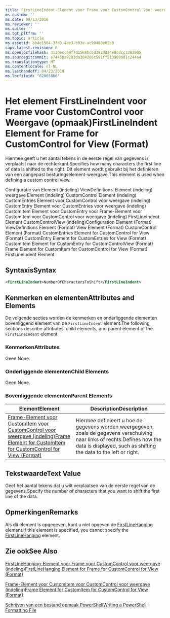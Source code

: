 ```yaml
---
title: FirstLineIndent-Element voor Frame voor CustomControl voor weergave (indeling) | Microsoft Docs
ms.custom: ''
ms.date: 09/13/2016
ms.reviewer: ''
ms.suite: ''
ms.tgt_pltfrm: ''
ms.topic: article
ms.assetid: bb4e1564-3fd3-4be3-b93e-ac90480e05c0
caps.latest.revision: 6
ms.openlocfilehash: 3130ecc69f7d1568bcbd392dd24e8cdcc3382905
ms.sourcegitcommit: e7445ba8203da304286c591ff513900ad1c244a4
ms.translationtype: MT
ms.contentlocale: nl-NL
ms.lasthandoff: 04/23/2019
ms.locfileid: "62065866"
---
```

# <a name="firstlineindent-element-for-frame-for-customcontrol-for-view-format"></a><span data-ttu-id="b6a89-102">Het element FirstLineIndent voor Frame voor CustomControl voor Weergave (opmaak)</span><span class="sxs-lookup"><span data-stu-id="b6a89-102">FirstLineIndent Element for Frame for CustomControl for View (Format)</span></span>

<span data-ttu-id="b6a89-103">Hiermee geeft u het aantal tekens in de eerste regel van gegevens is verplaatst naar de rechterkant.</span><span class="sxs-lookup"><span data-stu-id="b6a89-103">Specifies how many characters the first line of data is shifted to the right.</span></span> <span data-ttu-id="b6a89-104">Dit element wordt gebruikt bij het definiëren van een aangepast besturingselement-weergave.</span><span class="sxs-lookup"><span data-stu-id="b6a89-104">This element is used when defining a custom control view.</span></span>

<span data-ttu-id="b6a89-105">Configuratie van Element (indeling) ViewDefinitions-Element (indeling) weergave Element (indeling) CustomControl Element (indeling) CustomEntries Element voor CustomControl voor weergave (indeling) CustomEntry Element voor CustomEntries voor weergave (indeling) CustomItem Element voor CustomEntry voor Frame-Element voor CustomItem voor CustomControl voor weergave (indeling) FirstLineIndent Element CustomControlView (indeling)</span><span class="sxs-lookup"><span data-stu-id="b6a89-105">Configuration Element (Format) ViewDefinitions Element (Format) View Element (Format) CustomControl Element (Format) CustomEntries Element for CustomControl for View (Format) CustomEntry Element for CustomEntries for View (Format) CustomItem Element for CustomEntry for CustomControlView (Format) Frame Element for CustomItem for CustomControl for View (Format) FirstLineIndent Element</span></span>

## <a name="syntax"></a><span data-ttu-id="b6a89-106">Syntaxis</span><span class="sxs-lookup"><span data-stu-id="b6a89-106">Syntax</span></span>

```xml
<FirstLineIndent>NumberOfCharactersToShift</FirstLineIndent>
```

## <a name="attributes-and-elements"></a><span data-ttu-id="b6a89-107">Kenmerken en elementen</span><span class="sxs-lookup"><span data-stu-id="b6a89-107">Attributes and Elements</span></span>

<span data-ttu-id="b6a89-108">De volgende secties worden de kenmerken en onderliggende elementen bovenliggend element van de `FirstLineIndent` element.</span><span class="sxs-lookup"><span data-stu-id="b6a89-108">The following sections describe attributes, child elements, and parent element of the `FirstLineIndent` element.</span></span>

### <a name="attributes"></a><span data-ttu-id="b6a89-109">Kenmerken</span><span class="sxs-lookup"><span data-stu-id="b6a89-109">Attributes</span></span>

<span data-ttu-id="b6a89-110">Geen.</span><span class="sxs-lookup"><span data-stu-id="b6a89-110">None.</span></span>

### <a name="child-elements"></a><span data-ttu-id="b6a89-111">Onderliggende elementen</span><span class="sxs-lookup"><span data-stu-id="b6a89-111">Child Elements</span></span>

<span data-ttu-id="b6a89-112">Geen.</span><span class="sxs-lookup"><span data-stu-id="b6a89-112">None.</span></span>

### <a name="parent-elements"></a><span data-ttu-id="b6a89-113">Bovenliggende elementen</span><span class="sxs-lookup"><span data-stu-id="b6a89-113">Parent Elements</span></span>

|<span data-ttu-id="b6a89-114">Element</span><span class="sxs-lookup"><span data-stu-id="b6a89-114">Element</span></span>|<span data-ttu-id="b6a89-115">Description</span><span class="sxs-lookup"><span data-stu-id="b6a89-115">Description</span></span>|
|-------------|-----------------|
|[<span data-ttu-id="b6a89-116">Frame-Element voor CustomItem voor CustomControl voor weergave (indeling)</span><span class="sxs-lookup"><span data-stu-id="b6a89-116">Frame Element for CustomItem for CustomControl for View (Format)</span></span>](./frame-element-for-customitem-for-customcontrol-for-view-format.md)|<span data-ttu-id="b6a89-117">Hiermee definieert u hoe de gegevens worden weergegeven, zoals de gegevens verschuiving naar links of rechts.</span><span class="sxs-lookup"><span data-stu-id="b6a89-117">Defines how the data is displayed, such as shifting the data to the left or right.</span></span>|

## <a name="text-value"></a><span data-ttu-id="b6a89-118">Tekstwaarde</span><span class="sxs-lookup"><span data-stu-id="b6a89-118">Text Value</span></span>

<span data-ttu-id="b6a89-119">Geef het aantal tekens dat u wilt verplaatsen van de eerste regel van de gegevens.</span><span class="sxs-lookup"><span data-stu-id="b6a89-119">Specify the number of characters that you want to shift the first line of the data.</span></span>

## <a name="remarks"></a><span data-ttu-id="b6a89-120">Opmerkingen</span><span class="sxs-lookup"><span data-stu-id="b6a89-120">Remarks</span></span>

<span data-ttu-id="b6a89-121">Als dit element is opgegeven, kunt u niet opgeven de [FirstLineHanging](./firstlinehanging-element-for-frame-for-customcontrol-for-view-format.md) element.</span><span class="sxs-lookup"><span data-stu-id="b6a89-121">If this element is specified, you cannot specify the [FirstLineHanging](./firstlinehanging-element-for-frame-for-customcontrol-for-view-format.md) element.</span></span>

## <a name="see-also"></a><span data-ttu-id="b6a89-122">Zie ook</span><span class="sxs-lookup"><span data-stu-id="b6a89-122">See Also</span></span>

[<span data-ttu-id="b6a89-123">FirstLineHanging-Element voor Frame voor CustomControl voor weergave (indeling)</span><span class="sxs-lookup"><span data-stu-id="b6a89-123">FirstLineHanging Element for Frame for CustomControl for View (Format)</span></span>](./firstlinehanging-element-for-frame-for-customcontrol-for-view-format.md)

[<span data-ttu-id="b6a89-124">Frame-Element voor CustomItem voor CustomControl voor weergave (indeling)</span><span class="sxs-lookup"><span data-stu-id="b6a89-124">Frame Element for CustomItem for CustomControl for View (Format)</span></span>](./frame-element-for-customitem-for-customcontrol-for-view-format.md)

[<span data-ttu-id="b6a89-125">Schrijven van een bestand opmaak PowerShell</span><span class="sxs-lookup"><span data-stu-id="b6a89-125">Writing a PowerShell Formatting File</span></span>](./writing-a-powershell-formatting-file.md)
